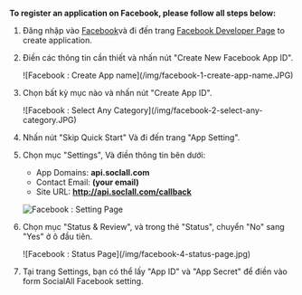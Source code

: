 __To register an application on Facebook, please follow all steps below:__

1. Đăng nhập vào [Facebook](http://www.facebook.com)và đi đến trang [Facebook Developer Page](https://developers.facebook.com/quickstarts/?platform=web) to create application.
2. Điền các thông tin cần thiết và nhấn nút "Create New Facebook App ID".
    <div class="soclall-br"></div>
    ![Facebook : Create App name](/img/facebook-1-create-app-name.JPG)
    <div class="soclall-br"></div>
3. Chọn bất kỳ mục nào và nhấn nút "Create App ID".
    <div class="soclall-br"></div>
    ![Facebook : Select Any Category](/img/facebook-2-select-any-category.JPG)
    <div class="soclall-br"></div>
4. Nhấn nút "Skip Quick Start" Và đi đến trang "App Setting".
5. Chọn mục "Settings", Và điền thông tin bên dưới:
    * App Domains: __api.soclall.com__
    * Contact Email: __(your email)__
    * Site URL: __http://api.soclall.com/callback__  

    ![Facebook : Setting Page](/img/facebook-3-setting-page.JPG)
    <div class="soclall-br"></div>
    
6. Chọn mục "Status & Review", và trong thẻ "Status", chuyển "No" sang "Yes" ở ô đầu tiên. 
    <div class="soclall-br"></div>
    ![Facebook : Status Page](/img/facebook-4-status-page.jpg)
    <div class="soclall-br"></div>    
7. Tại trang Settings, bạn có thể lấy "App ID" và "App Secret" để điền vào form SocialAll Facebook setting.